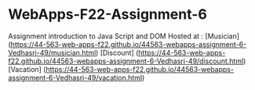 # WebApps-F22-Assignment-6
Assignment introduction to Java Script and DOM
Hosted at :
[Musician] (https://44-563-web-apps-f22.github.io/44563-webapps-assignment-6-Vedhasri-49/musician.html)
[Discount] (https://44-563-web-apps-f22.github.io/44563-webapps-assignment-6-Vedhasri-49/discount.html)
[Vacation] (https://44-563-web-apps-f22.github.io/44563-webapps-assignment-6-Vedhasri-49/vacation.html)
